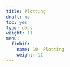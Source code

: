 ```yaml
---
title: Plotting
draft: no
toc: yes
type: docs
weight: 11
menu:
  finbif:
    name: 10. Plotting
    weight: 11
---
```



